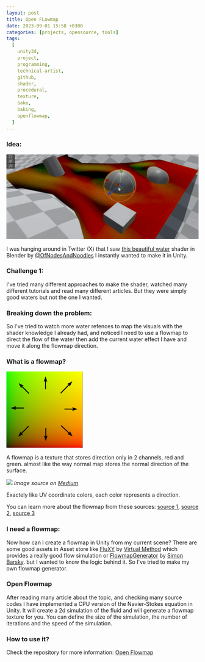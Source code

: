 ```yaml
---
layout: post
title: Open FLowmap
date: 2023-09-01 15:58 +0300
categories: [projects, opensource, tools]
tags:
  [
    unity3d,
    project,
    programming,
    technical-artist,
    github,
    shader,
    procedural,
    texture,
    bake,
    baking,
    openflowmap,
  ]
---
```


### Idea:

![Open Flowmap](/assets/img/blog/open-flowmap/open-flowmap.gif)

I was hanging around in Twitter (X) that I saw [this beautiful water](https://twitter.com/nodesandnoodles/status/1686484366103343104) shader in Blender by [@OfNodesAndNoodles](https://twitter.com/nodesandnoodles)
I instantly wanted to make it in Unity.

### Challenge 1:

I've tried many different approaches to make the shader, watched many different tutorials and read many different articles. But they were simply good waters but not the one I wanted.

### Breaking down the problem:

So I've tried to watch more water refences to map the visuals with the shader knowledge I already had, and noticed I need to use a flowmap to direct the flow of the water then add the current water effect I have and move it along the flowmap direction.

### What is a flowmap?

<img src="/assets/img/blog/open-flowmap/uv-directions.png" alt="uv-direction" width="200"/>

A flowmap is a texture that stores direction only in 2 channels, red and green. almost like the way normal map stores the normal direction of the surface.

![](https://miro.medium.com/v2/resize:fit:640/format:webp/1*qI7LNChbwG3X7ftosidvPA.png)
_Image source on [Medium](https://louisgamedev.medium.com/shader-tutorial-flow-map-4410af832a8d)_

<!-- lets add image creadits from https://louisgamedev.medium.com/shader-tutorial-flow-map-4410af832a8d -->

Exactely like UV coordinate colors, each color represents a direction.

You can learn more about the flowmap from these sources: [source 1](https://louisgamedev.medium.com/shader-tutorial-flow-map-4410af832a8d), [source 2](https://blender.stackexchange.com/questions/273421/how-to-use-flowmap-texture-for-rotation-instances), [source 3](https://vfxdoc.readthedocs.io/en/latest/articles/flowmaps)

### I need a flowmap:

Now how can I create a flowmap in Unity from my current scene? There are some good assets in Asset store like [FluXY](https://assetstore.unity.com/packages/tools/physics/fluxy-2-5d-fluid-simulator-203795) by [Virtual Method](https://twitter.com/virtual_method) which provides a really good flow simulation or [FlowmapGenerator](https://assetstore.unity.com/packages/tools/flowmap-generator-10509) by [Simon Barsky](http://www.superpositiongames.com/). but I wanted to know the logic behind it. So I've tried to make my own flowmap generator.

### Open Flowmap

After reading many article about the topic, and checking many source codes I have implemented a CPU version of the Navier-Stokes equation in Unity. It will create a 2d simulation of the fluid and will generate a flowmap texture for you.
You can define the size of the simulation, the number of iterations and the speed of the simulation.

### How to use it?

Check the repository for more information:
[Open Flowmap](https://github.com/omid3098/OpenFlowMap)
